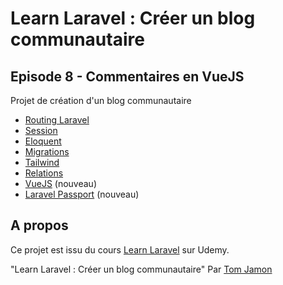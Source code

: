 # Learn Laravel : Créer un blog communautaire

## Episode 8 - Commentaires en VueJS

Projet de création d'un blog communautaire

- [Routing Laravel](https://laravel.com/docs/routing)
- [Session](https://laravel.com/docs/session) 
- [Eloquent](https://laravel.com/docs/eloquent)
- [Migrations](https://laravel.com/docs/migrations)
- [Tailwind](https://tailwindcss.com/docs/installation)
- [Relations](https://laravel.com/docs/eloquent-relationships)
- [VueJS](https://fr.vuejs.org/v2/guide/index.html) (nouveau)
- [Laravel Passport](https://laravel.com/docs/passport) (nouveau)

## A propos

Ce projet est issu du cours [Learn Laravel](https://www.udemy.com/course/learn-laravel/) sur Udemy.

"Learn Laravel : Créer un blog communautaire" Par [Tom Jamon](https://tomjamon.com)
